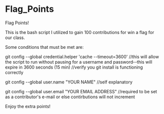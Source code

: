 # Flag_Points
Flag Points!

This is the bash script I utilized to gain 100 contributions for win a flag for our class.

Some conditions that must be met are:

git config --global credential.helper 'cache --timeout=3600'
//this will allow the script to run without pausing for a username and password--this will expire in 3600 seconds (15 min)
//verify you git install is functioning correctly

git config --global user.name "YOUR NAME"
//self explanatory

git config --global user.email "YOUR EMAIL ADDRESS"
//required to be set as a contributor's e-mail or else contirbutions will not increment

Enjoy the extra points!
